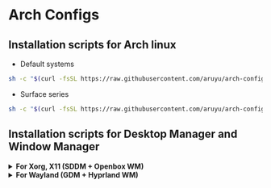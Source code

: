 # Arch Configs

## Installation scripts for Arch linux

* Default systems

```bash
sh -c "$(curl -fsSL https://raw.githubusercontent.com/aruyu/arch-configs/master/tools/install_system.sh)"
```

* Surface series

```bash
sh -c "$(curl -fsSL https://raw.githubusercontent.com/aruyu/arch-configs/master/tools/install_surface.sh)"
```

## Installation scripts for Desktop Manager and Window Manager 

<details>
<summary><b>For Xorg, X11 (SDDM + Openbox WM)</b></summary>

```bash
sh -c "$(curl -fsSL https://raw.githubusercontent.com/aruyu/arch-configs/master/tools/install_xorg.sh)"
```

*Additianally, if you need Openbox configs, check out my personal Openbox dotfiles.*

> https://github.com/aruyu/openbox-dotfiles

</details>

<details>
<summary><b>For Wayland (GDM + Hyprland WM)</b></summary>

```bash
sh -c "$(curl -fsSL https://raw.githubusercontent.com/aruyu/arch-configs/master/tools/install_wayland.sh)"
```

*Additianally, if you need Hyprland configs, check out my personal Hyprland dotfiles.*

> https://github.com/aruyu/hyprland-dotfiles

</details>
